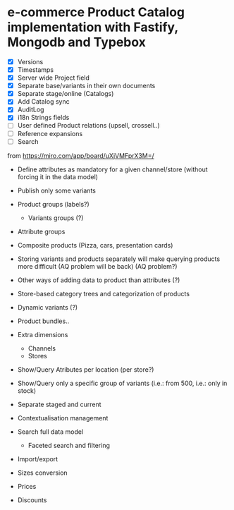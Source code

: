 # e-commerce Product Catalog implementation with Fastify, Mongodb and Typebox

- [X] Versions
- [X] Timestamps
- [X] Server wide Project field
- [X] Separate base/variants in their own documents
- [X] Separate stage/online (Catalogs)
- [X] Add Catalog sync
- [X] AuditLog
- [X] i18n Strings fields
- [ ] User defined Product relations (upsell, crossell..)
- [ ] Reference expansions
- [ ] Search

from https://miro.com/app/board/uXjVMFprX3M=/

- Define attributes as mandatory for a given channel/store (without forcing it in the data model)
- Publish only some variants
- Product groups (labels?)
  - Variants groups (?)
- Attribute groups
- Composite products (Pizza, cars, presentation cards)
- Storing variants and products separately will make querying products more difficult (AQ problem will be back) (AQ problem?)
- Other ways of adding data to product than attributes (?)
- Store-based category trees and categorization of products
- Dynamic variants (?)
- Product bundles..
- Extra dimensions
  - Channels
  - Stores
- Show/Query Atributes per location (per store?)
- Show/Query only a specific group of variants (i.e.: from 500, i.e.: only in stock)
- Separate staged and current
- Contextualisation management

- Search full data model
  - Faceted search and filtering
- Import/export
- Sizes conversion
- Prices
- Discounts
